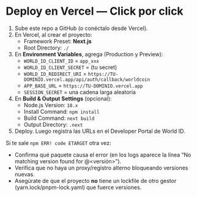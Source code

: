# Deploy en Vercel — Click por click

1. Sube este repo a GitHub (o conéctalo desde Vercel).
2. En Vercel, al crear el proyecto:
   - Framework Preset: **Next.js**
   - Root Directory: `./`
3. En **Environment Variables**, agrega (Production y Preview):
   - `WORLD_ID_CLIENT_ID` = `app_xxx`
   - `WORLD_ID_CLIENT_SECRET` = (tu secret)
   - `WORLD_ID_REDIRECT_URI` = `https://TU-DOMINIO.vercel.app/api/auth/callback/worldcoin`
   - `APP_BASE_URL` = `https://TU-DOMINIO.vercel.app`
   - `SESSION_SECRET` = una cadena larga aleatoria
4. En **Build & Output Settings** (opcional):
   - Node.js Version: `18.x`
   - Install Command: `npm install`
   - Build Command: `next build`
   - Output Directory: `.next`
5. Deploy. Luego registra las URLs en el Developer Portal de World ID.

Si te sale `npm ERR! code ETARGET` otra vez:
- Confirma qué paquete causa el error (en los logs aparece la línea “No matching version found for <paquete>@<versión>”).
- Verifica que no haya un proxy/registro alterno bloqueando versiones nuevas.
- Asegúrate de que el proyecto **no** tiene un lockfile de otro gestor (yarn.lock/pnpm-lock.yaml) que fuerce versiones.
